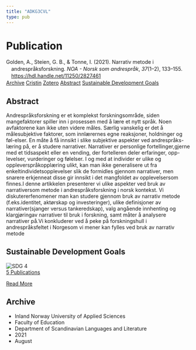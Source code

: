 ```yaml
---
title: "ADKG3CVL"
type: pub
---
```

<h1>Publication</h1>
<article id="csl-bib-container-ADKG3CVL" class="csl-bib-container">
  <div class="csl-bib-body" style="line-height: 1.35; padding-left: 1em; text-indent:-1em;">
  <div class="csl-entry">Golden, A., Steien, G. B., &amp; Tonne, I. (2021). Narrativ metode i andrespr&#xE5;ksforskning. <i>NOA - Norsk som andrespr&#xE5;k</i>, <i>37</i>(1&#x2013;2), 133&#x2013;155. <a href="https://hdl.handle.net/11250/2827461">https://hdl.handle.net/11250/2827461</a></div>
</div>
  <div class="csl-bib-buttons">
    <a href="#taxonomy-article-ADKG3CVL" class="csl-bib-button">Archive</a>
    <a href="https://app.cristin.no/results/show.jsf?id=1928854" alt="Cristin URL" class="csl-bib-button">Cristin</a>
    <a href="http://zotero.org/groups/5402882/items/ADKG3CVL" alt="Zotero URL" class="csl-bib-button">Zotero</a>
    <a href="#abstract-article-ADKG3CVL" class="csl-bib-button">Abstract</a>
    <a href="#sdg-article-ADKG3CVL" class="csl-bib-button">Sustainable Development Goals</a>
  </div>
  <div id="csl-bib-meta-container-ADKG3CVL"></div>
</article>
<div id="csl-bib-meta-ADKG3CVL" class="csl-bib-meta">
  <article id="abstract-article-ADKG3CVL" class="abstract-article">
    <h1>Abstract</h1>
    Andrespråksforskning er et komplekst forskningsområde, siden mangefaktorer spiller inn i prosessen med å lære et nytt språk. Noen avfaktorene kan ikke uten videre måles. Særlig vanskelig er det å målesubjektive faktorer, som innlærernes egne reaksjoner, holdninger og føl-elser. En måte å få innsikt i slike subjektive aspekter ved andrespråks-læring på, er å studere narrativer. Narrativer er personlige fortellinger,gjerne med et tidsaspekt eller en vending, der fortelleren deler erfaringer, opp-levelser, vurderinger og følelser. I og med at individer er ulike og oppleverspråkopplæring ulikt, kan man ikke generalisere ut fra enkeltindividetsopplevelser slik de formidles gjennom narrativer, men snarere erkjenneat disse gir innsikt i det mangfoldet av opplevelsersom finnes.I denne artikkelen presenterer vi ulike aspekter ved bruk av narrativersom metode i andrespråksforskning i norsk kontekst. Vi diskutererfenomener man kan studere gjennom bruk av narrativ metode (f.eks.identitet, aktørskap og investeringer), ulike definisjoner av narrativer(sjanger versus tankeredskap), valg angående innhenting og klargjøringav narrativer til bruk i forskning, samt måter å analysere narrativer på.Vi konkluderer ved å peke på forskningshull i andrespråksfeltet i Norgesom vi mener kan fylles ved bruk av narrativ metode
  </article>
  <article id="sdg-article-ADKG3CVL" class="sdg-article">
    <h1>Sustainable Development Goals</h1>
    <div class="sdg-container"><div id="sdg4" class="sdg"> <img src="{{< params subfolder >}}images/sdg/sdg04_en.png" class="image" alt="SDG 4"> <div class="sdg-overlay"> <a href="{{< params subfolder >}}en/archive/?sdg=4#archive" class="sdg-publication-count"><span>5</span> Publications</a> <p><a href="https://sdgs.un.org/goals/goal4" class="sdg-read-more">Read More</a></p> </div> </div></div>
  </article>
  <article id="taxonomy-article-ADKG3CVL" class="taxonomy-article">
    <h1>Archive</h1>
    <ul>
      <li>Inland Norway University of Applied Sciences</li>
      <li>Faculty of Education</li>
      <li>Department of Scandinavian Languages and Literature</li>
      <li>2021</li>
      <li>August</li>
    </ul>
  </article>
</div>
